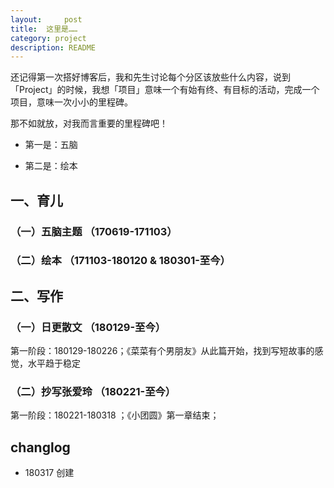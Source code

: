 ```yaml
---
layout:     post
title:  这里是……
category: project
description: README
---
```



还记得第一次搭好博客后，我和先生讨论每个分区该放些什么内容，说到 「Project」的时候，我想「项目」意味一个有始有终、有目标的活动，完成一个项目，意味一次小小的里程碑。

那不如就放，对我而言重要的里程碑吧！

- 第一是：五脑

- 第二是：绘本

## 一、育儿
### （一）五脑主题 （170619-171103）
### （二）绘本 （171103-180120 & 180301-至今）
## 二、写作 
### （一）日更散文 （180129-至今）
第一阶段：180129-180226；《菜菜有个男朋友》从此篇开始，找到写短故事的感觉，水平趋于稳定
### （二）抄写张爱玲 （180221-至今）
第一阶段：180221-180318 ；《小团圆》第一章结束；


## changlog
- 180317 创建

